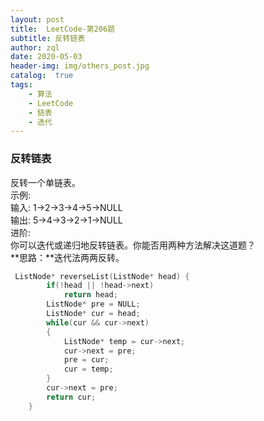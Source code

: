 ```yaml
---
layout: post
title:  LeetCode-第206题
subtitle: 反转链表
author: zql
date: 2020-05-03
header-img: img/others_post.jpg
catalog:  true
tags:
    - 算法
    - LeetCode
    - 链表
    - 迭代
---
```

### 反转链表  
反转一个单链表。  
示例:  
输入: 1->2->3->4->5->NULL  
输出: 5->4->3->2->1->NULL  
进阶:  
你可以迭代或递归地反转链表。你能否用两种方法解决这道题？  
**思路：**迭代法两两反转。  
```c++
 ListNode* reverseList(ListNode* head) {
        if(!head || !head->next)
            return head;
        ListNode* pre = NULL;
        ListNode* cur = head;
        while(cur && cur->next)
        {
            ListNode* temp = cur->next;
            cur->next = pre;
            pre = cur;
            cur = temp;
        }
        cur->next = pre;
        return cur;
    }
```
